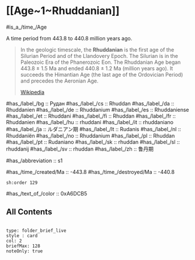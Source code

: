 # [[Age~1~Rhuddanian]] 

#is_a_/time_/Age 

A time period from 443.8 to 440.8 million years ago. 

> In the geologic timescale, the **Rhuddanian** is the first age of the Silurian Period and of the Llandovery Epoch. The Silurian is in the Paleozoic Era of the Phanerozoic Eon. The Rhuddanian Age began 443.8 ± 1.5 Ma and ended 440.8 ± 1.2 Ma (million years ago). It succeeds the Himantian Age (the last age of the Ordovician Period) and precedes the Aeronian Age.
>
> [Wikipedia](https://en.wikipedia.org/wiki/Rhuddanian)

#has_/label_/bg  :: Рудан
#has_/label_/cs  :: Rhuddan
#has_/label_/da  :: Rhuddanien
#has_/label_/de  :: Rhuddanium
#has_/label_/es  :: Rhuddaniense
#has_/label_/et  :: Rhuddani
#has_/label_/fi  :: Rhuddan
#has_/label_/fr  :: Rhuddanien
#has_/label_/hu  :: rhuddani
#has_/label_/it  :: rhuddaniano
#has_/label_/ja  :: ルダニアン期
#has_/label_/lt  :: Rudanis
#has_/label_/nl  :: Rhuddaniën
#has_/label_/no  :: Rhuddanium
#has_/label_/pl  :: Rhuddan
#has_/label_/pt  :: Rudaniano
#has_/label_/sk  :: rhuddan
#has_/label_/sl  :: rhuddanij
#has_/label_/sv  :: rhuddan
#has_/label_/zh  :: 鲁丹期

#has_/abbreviation :: s1

#has_/time_/created/Ma :: -443.8 
#has_/time_/destroyed/Ma :: -440.8 

    sh:order 129 

#has_/text_of_/color :: 0xA6DCB5

## All Contents

```folderv
```

```ccard
type: folder_brief_live
style : card
col: 2
briefMax: 128
noteOnly: true
```



